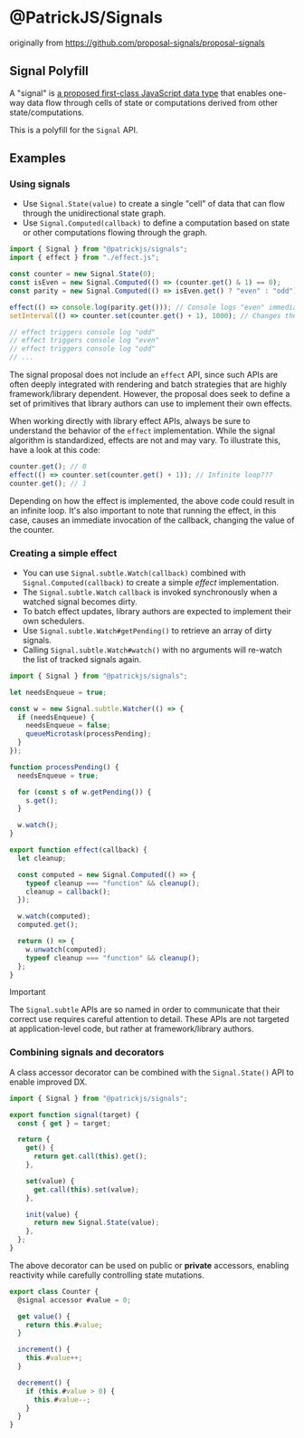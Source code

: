# @PatrickJS/Signals

originally from https://github.com/proposal-signals/proposal-signals

## Signal Polyfill

A "signal" is [a proposed first-class JavaScript data type](https://github.com/proposal-signals/proposal-signals/blob/main/README.md) that enables one-way data flow through cells of state or computations derived from other state/computations.

This is a polyfill for the `Signal` API.

## Examples

### Using signals

* Use `Signal.State(value)` to create a single "cell" of data that can flow through the unidirectional state graph.
* Use `Signal.Computed(callback)` to define a computation based on state or other computations flowing through the graph.

```js
import { Signal } from "@patrickjs/signals";
import { effect } from "./effect.js";

const counter = new Signal.State(0);
const isEven = new Signal.Computed(() => (counter.get() & 1) == 0);
const parity = new Signal.Computed(() => isEven.get() ? "even" : "odd");

effect(() => console.log(parity.get())); // Console logs "even" immediately.
setInterval(() => counter.set(counter.get() + 1), 1000); // Changes the counter every 1000ms.

// effect triggers console log "odd"
// effect triggers console log "even"
// effect triggers console log "odd"
// ...
```

The signal proposal does not include an `effect` API, since such APIs are often deeply integrated with rendering and batch strategies that are highly framework/library dependent. However, the proposal does seek to define a set of primitives that library authors can use to implement their own effects.

When working directly with library effect APIs, always be sure to understand the behavior of the `effect` implementation. While the signal algorithm is standardized, effects are not and may vary. To illustrate this, have a look at this code:

```js
counter.get(); // 0
effect(() => counter.set(counter.get() + 1)); // Infinite loop???
counter.get(); // 1
```

Depending on how the effect is implemented, the above code could result in an infinite loop. It's also important to note that running the effect, in this case, causes an immediate invocation of the callback, changing the value of the counter.

### Creating a simple effect

* You can use `Signal.subtle.Watch(callback)` combined with `Signal.Computed(callback)` to create a simple _effect_ implementation.
* The `Signal.subtle.Watch` `callback` is invoked synchronously when a watched signal becomes dirty.
* To batch effect updates, library authors are expected to implement their own schedulers.
* Use `Signal.subtle.Watch#getPending()` to retrieve an array of dirty signals.
* Calling `Signal.subtle.Watch#watch()` with no arguments will re-watch the list of tracked signals again.

```js
import { Signal } from "@patrickjs/signals";

let needsEnqueue = true;

const w = new Signal.subtle.Watcher(() => {
  if (needsEnqueue) {
    needsEnqueue = false;
    queueMicrotask(processPending);
  }
});

function processPending() {
  needsEnqueue = true;

  for (const s of w.getPending()) {
    s.get();
  }

  w.watch();
}

export function effect(callback) {
  let cleanup;

  const computed = new Signal.Computed(() => {
    typeof cleanup === "function" && cleanup();
    cleanup = callback();
  });

  w.watch(computed);
  computed.get();

  return () => {
    w.unwatch(computed);
    typeof cleanup === "function" && cleanup();
  };
}
```

> [!IMPORTANT]
> The `Signal.subtle` APIs are so named in order to communicate that their correct use requires careful attention to detail. These APIs are not targeted at application-level code, but rather at framework/library authors.

### Combining signals and decorators

A class accessor decorator can be combined with the `Signal.State()` API to enable improved DX.

```js
import { Signal } from "@patrickjs/signals";

export function signal(target) {
  const { get } = target;

  return {
    get() {
      return get.call(this).get();
    },

    set(value) {
      get.call(this).set(value);
    },

    init(value) {
      return new Signal.State(value);
    },
  };
}
```

The above decorator can be used on public or **private** accessors, enabling reactivity while carefully controlling state mutations.

```js
export class Counter {
  @signal accessor #value = 0;

  get value() {
    return this.#value;
  }

  increment() {
    this.#value++;
  }

  decrement() {
    if (this.#value > 0) {
      this.#value--;
    }
  }
}
```